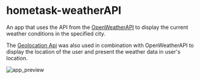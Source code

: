 # hometask-weatherAPI

An app that uses the API from the [OpenWeatherAPI](https://openweathermap.org/current) to display the current weather conditions in the specified city.

The [Geolocation Api](https://developer.mozilla.org/en-US/docs/Web/API/Geolocation_API) was also used in combination with OpenWeatherAPI to display the location of the user and present the weather data in user's location.

![app_preview](images/app_preview)
